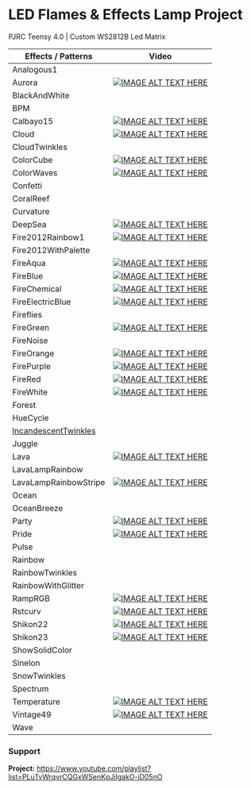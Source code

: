 # LED Flames & Effects Lamp Project
PJRC Teensy 4.0 | Custom WS2812B Led Matrix 

| Effects / Patterns    	| Video                              	|
|-----------------------	|----------------------------------------	|
| Analogous1            	|                                        	|
| Aurora                	| [![IMAGE ALT TEXT HERE](https://img.youtube.com/vi/tznZ2VO32Hc/0.jpg)](https://www.youtube.com/watch?v=tznZ2VO32Hc) |
| BlackAndWhite         	|                                        	|
| BPM                   	|                                        	|
| Calbayo15             	| [![IMAGE ALT TEXT HERE](https://img.youtube.com/vi/0qThDWDu8_c/0.jpg)](https://www.youtube.com/watch?v=0qThDWDu8_c) |
| Cloud                 	| [![IMAGE ALT TEXT HERE](https://img.youtube.com/vi/uMpSQnTU4QM/0.jpg)](https://www.youtube.com/watch?v=uMpSQnTU4QM) |
| CloudTwinkles         	|                                        	|
| ColorCube             	| [![IMAGE ALT TEXT HERE](https://img.youtube.com/vi/-7qV2Bu8YpM/0.jpg)](https://www.youtube.com/watch?v=-7qV2Bu8YpM) |
| ColorWaves            	| [![IMAGE ALT TEXT HERE](https://img.youtube.com/vi/lAgImssP0hc/0.jpg)](https://www.youtube.com/watch?v=lAgImssP0hc) |
| Confetti              	|                                        	|
| CoralReef             	|                                        	|
| Curvature             	|                                        	|
| DeepSea               	| [![IMAGE ALT TEXT HERE](https://img.youtube.com/vi/mDnaWVjDDiY/0.jpg)](https://www.youtube.com/watch?v=mDnaWVjDDiY) |
| Fire2012Rainbow1      	| [![IMAGE ALT TEXT HERE](https://img.youtube.com/vi/2Owei0R9Go4/0.jpg)](https://www.youtube.com/watch?v=2Owei0R9Go4) |
| Fire2012WithPalette   	|                                        	|
| FireAqua              	| [![IMAGE ALT TEXT HERE](https://img.youtube.com/vi/554TsQpDVSM/0.jpg)](https://www.youtube.com/watch?v=554TsQpDVSM) |
| FireBlue              	| [![IMAGE ALT TEXT HERE](https://img.youtube.com/vi/bMxSjyPFbNc/0.jpg)](https://www.youtube.com/watch?v=bMxSjyPFbNc) |
| FireChemical          	| [![IMAGE ALT TEXT HERE](https://img.youtube.com/vi/K4hKP4ozJ5w/0.jpg)](https://www.youtube.com/watch?v=K4hKP4ozJ5w) |
| FireElectricBlue      	| [![IMAGE ALT TEXT HERE](https://img.youtube.com/vi/nL_Dz0n3Nng/0.jpg)](https://www.youtube.com/watch?v=nL_Dz0n3Nng) |
| Fireflies             	|                                        	|
| FireGreen             	| [![IMAGE ALT TEXT HERE](https://img.youtube.com/vi/psM2U7L5JMU/0.jpg)](https://www.youtube.com/watch?v=psM2U7L5JMU) |
| FireNoise             	|                                        	|
| FireOrange            	| [![IMAGE ALT TEXT HERE](https://img.youtube.com/vi/jMiIILJbq-4/0.jpg)](https://www.youtube.com/watch?v=jMiIILJbq-4) |
| FirePurple            	| [![IMAGE ALT TEXT HERE](https://img.youtube.com/vi/7VXlMrUlCOM/0.jpg)](https://youtube.com/shorts/7VXlMrUlCOM) |
| FireRed               	| [![IMAGE ALT TEXT HERE](https://img.youtube.com/vi/r67FtGZvrxc/0.jpg)](https://youtube.com/shorts/r67FtGZvrxc) |
| FireWhite             	| [![IMAGE ALT TEXT HERE](https://img.youtube.com/vi/Ep6ztWYFsqQ/0.jpg)](https://www.youtube.com/watch?v=Ep6ztWYFsqQ) |
| Forest                	|                                        	|
| HueCycle              	|                                        	|
| [IncandescentTwinkles](youtube.com/shorts/h0GLDVp3qB8)|  |
| Juggle                	|                                        	|
| Lava                  	| [![IMAGE ALT TEXT HERE](https://img.youtube.com/vi/ReStbAOoWyM/0.jpg)](https://youtube.com/shorts/ReStbAOoWyM) |
| LavaLampRainbow       	|                                        	|
| LavaLampRainbowStripe 	| [![IMAGE ALT TEXT HERE](https://img.youtube.com/vi/vlaXrxwdfds/0.jpg)](https://www.youtube.com/watch?v=vlaXrxwdfds) |
| Ocean                 	|                                        	|
| OceanBreeze           	|                                        	|
| Party                 	| [![IMAGE ALT TEXT HERE](https://img.youtube.com/vi/PT6lvMPc_JI/0.jpg)](https://youtube.com/shorts/PT6lvMPc_JI) |
| Pride                 	| [![IMAGE ALT TEXT HERE](https://img.youtube.com/vi/uN1UlFU359A/0.jpg)](https://www.youtube.com/watch?v=uN1UlFU359A) |
| Pulse                 	|                                        	|
| Rainbow               	|                                        	|
| RainbowTwinkles       	|                                        	|
| RainbowWithGlitter    	|                                        	|
| RampRGB               	| [![IMAGE ALT TEXT HERE](https://img.youtube.com/vi/Jmz6PWTKPZQ/0.jpg)](https://www.youtube.com/watch?v=Jmz6PWTKPZQ) |
| Rstcurv               	| [![IMAGE ALT TEXT HERE](https://img.youtube.com/vi/1txU8OBw5TM/0.jpg)](https://www.youtube.com/watch?v=1txU8OBw5TM) |
| Shikon22              	| [![IMAGE ALT TEXT HERE](https://img.youtube.com/vi/PNE2V_ilvOU/0.jpg)](https://www.youtube.com/watch?v=PNE2V_ilvOU) |
| Shikon23              	| [![IMAGE ALT TEXT HERE](https://img.youtube.com/vi/TZnlH3zCKJE/0.jpg)](https://www.youtube.com/watch?v=TZnlH3zCKJE) |
| ShowSolidColor        	|                                        	|
| Sinelon               	|                                        	|
| SnowTwinkles          	|                                        	|
| Spectrum              	|                                        	|
| Temperature           	| [![IMAGE ALT TEXT HERE](https://img.youtube.com/vi/fYSNUV5vxx8/0.jpg)](https://www.youtube.com/watch?v=fYSNUV5vxx8) |
| Vintage49             	| [![IMAGE ALT TEXT HERE](https://img.youtube.com/vi/AZHug3wS_kM/0.jpg)](https://www.youtube.com/watch?v=AZHug3wS_kM) |
| Wave                  	|                                        	|

### Support
**Project:** https://www.youtube.com/playlist?list=PLuTvWrqvrCQGxWSenKpJilgakO-iD05nO

